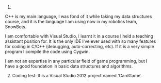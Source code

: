 1. 

C++ is my main language, I was fond of it while taking my data structures course, and it is the 
language I am using now in my robotics team, SnowBots.

I am comfortable with Visual Studio, I learnt it in a course I held a teaching assistant position for. 
It is the only IDE I've ever used with so many features for coding in C/C++ (debugging, 
auto-correcting, etc). If it is a very simple program I compile the code using Cygwin.

I am not an expertise in any particular field of game programming, but I have a good foundation
in basic data structures and algorithms.


2. Coding test: It is a Visual Studio 2012 project named 'CardGame'.
